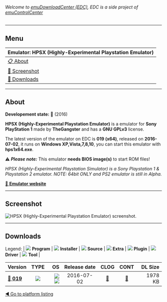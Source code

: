 ###### Welcome to [emuDownloadCenter (EDC)](https://github.com/PhoenixInteractiveNL/emuDownloadCenter/wiki/), EDC is a side project of [emuControlCenter](https://github.com/PhoenixInteractiveNL/emuControlCenter/wiki/)
***
## Menu
| **Emulator: HPSX (Highly-Experimental Playstation Emulator)** |
|:---------|
| [:clipboard: About](#about) |
| [:sunrise: Screenshot](#screenshot) |
| [:floppy_disk: Downloads](#downloads) |
***
## About
**Developement state:** :large_blue_circle: (2016)

**HPSX (Highly-Experimental Playstation Emulator)** is a emulator for **Sony PlayStation 1** made by **TheGangster** and has a **GNU GPLv3** license.

The latest version of the emulator on EDC is **019 (x64)**, released on **2016-07-02**, it runs on **Windows XP,Vista,7,8,10**, you can start this emulator with **hps1x64.exe**.

:warning: _**Please note:**_ This emulator **needs BIOS image(s)** to start ROM files!

_HPSX (Highly-Experimental Playstation Simulator) is a Sony Playstation 1 & Playstation 2 emulator. NOTE: 64bit ONLY and PS2 emulator is still in Alpha._

[:link: **Emulator website**](https://sourceforge.net/projects/hpsx64/)
***
## Screenshot
![](https://raw.githubusercontent.com/PhoenixInteractiveNL/emuDownloadCenter/master/hooks/hpsx64/emulator_screen_01.jpg "HPSX (Highly-Experimental Playstation Emulator) screenshot.")
***
## Downloads
Legend: | 
![](https://raw.githubusercontent.com/wiki/PhoenixInteractiveNL/emuDownloadCenter/images_misc/icon_program_24.png) **Program** | 
![](https://raw.githubusercontent.com/wiki/PhoenixInteractiveNL/emuDownloadCenter/images_misc/icon_installer_24.png) **Installer** | 
![](https://raw.githubusercontent.com/wiki/PhoenixInteractiveNL/emuDownloadCenter/images_misc/icon_source_code_24.png) **Source** | 
![](https://raw.githubusercontent.com/wiki/PhoenixInteractiveNL/emuDownloadCenter/images_misc/icon_extra_24.png) **Extra** | 
![](https://raw.githubusercontent.com/wiki/PhoenixInteractiveNL/emuDownloadCenter/images_misc/icon_plugin_24.png) **Plugin** | 
![](https://raw.githubusercontent.com/wiki/PhoenixInteractiveNL/emuDownloadCenter/images_misc/icon_driver_24.png) **Driver** | 
![](https://raw.githubusercontent.com/wiki/PhoenixInteractiveNL/emuDownloadCenter/images_misc/icon_tool_24.png) **Tool** | 
 
| Version | TYPE | OS | Release date | CLOG | CONT | DL Size |
|:--------|:----:|---:|:------------:|:----:|:----:|--------:|
| [:floppy_disk: **019**](https://github.com/PhoenixInteractiveNL/edc-repo0005/raw/master/hpsx64/019.7z) | ![](https://raw.githubusercontent.com/wiki/PhoenixInteractiveNL/emuDownloadCenter/images_misc/icon_program_24.png) | ![](https://raw.githubusercontent.com/wiki/PhoenixInteractiveNL/emuDownloadCenter/images_misc/logo_windows_24.png)![](https://raw.githubusercontent.com/wiki/PhoenixInteractiveNL/emuDownloadCenter/images_misc/icon_64-bit_24.png) | 2016-07-02 | [:page_facing_up:](https://github.com/PhoenixInteractiveNL/edc-repo0005/blob/master/hpsx64/019_changelog.txt) | [:mag_right:](https://github.com/PhoenixInteractiveNL/edc-repo0005/blob/master/hpsx64/019_contents.txt) | 1978 KB |

[:arrow_backward: Go to platform listing](https://github.com/PhoenixInteractiveNL/emuDownloadCenter/wiki/EDC-Platform-List)
